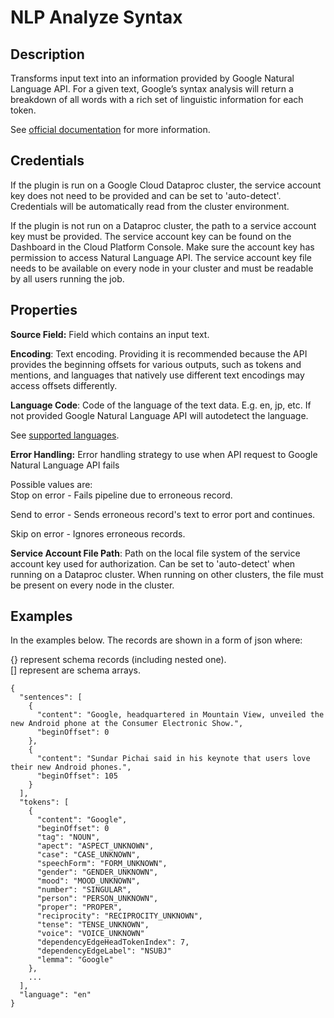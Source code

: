 # NLP Analyze Syntax

Description
-----------
Transforms input text into an information provided by Google Natural Language API.
For a given text, Google’s syntax analysis will return a breakdown of all words with a rich 
set of linguistic information for each token.

See [official documentation](https://cloud.google.com/natural-language/docs/basics) for more information.

Credentials
-----------
If the plugin is run on a Google Cloud Dataproc cluster, the service account key does not need to be
provided and can be set to 'auto-detect'.
Credentials will be automatically read from the cluster environment.

If the plugin is not run on a Dataproc cluster, the path to a service account key must be provided.
The service account key can be found on the Dashboard in the Cloud Platform Console.
Make sure the account key has permission to access Natural Language API.
The service account key file needs to be available on every node in your cluster and
must be readable by all users running the job.

Properties
----------
**Source Field:** Field which contains an input text.

**Encoding**: Text encoding. Providing it is recommended because the API provides the beginning offsets for various 
outputs, such as tokens and mentions, and languages that natively use different text encodings may access offsets 
differently.

**Language Code**: Code of the language of the text data. E.g. en, jp, etc. If not provided
Google Natural Language API will autodetect the language.

See [supported languages](https://cloud.google.com/natural-language/docs/languages).

**Error Handling:** Error handling strategy to use when API request to Google Natural Language API fails

Possible values are:<br>
Stop on error - Fails pipeline due to erroneous record.

Send to error - Sends erroneous record's text to error port and continues.

Skip on error - Ignores erroneous records.

**Service Account File Path**: Path on the local file system of the service account key used for
authorization. Can be set to 'auto-detect' when running on a Dataproc cluster.
When running on other clusters, the file must be present on every node in the cluster.

Examples
----------

In the examples below. The records are shown in a form of json where:

{} represent schema records (including nested one).                       
[] represent are schema arrays.

```
{
  "sentences": [
    {
      "content": "Google, headquartered in Mountain View, unveiled the new Android phone at the Consumer Electronic Show.",
      "beginOffset": 0
    },
    {
      "content": "Sundar Pichai said in his keynote that users love their new Android phones.",
      "beginOffset": 105
    }
  ],
  "tokens": [
    {
      "content": "Google",
      "beginOffset": 0
      "tag": "NOUN",
      "apect": "ASPECT_UNKNOWN",
      "case": "CASE_UNKNOWN",
      "speechForm": "FORM_UNKNOWN",
      "gender": "GENDER_UNKNOWN",
      "mood": "MOOD_UNKNOWN",
      "number": "SINGULAR",
      "person": "PERSON_UNKNOWN",
      "proper": "PROPER",
      "reciprocity": "RECIPROCITY_UNKNOWN",
      "tense": "TENSE_UNKNOWN",
      "voice": "VOICE_UNKNOWN"
      "dependencyEdgeHeadTokenIndex": 7,
      "dependencyEdgeLabel": "NSUBJ"
      "lemma": "Google"
    },
    ...
  ],
  "language": "en"
}
```